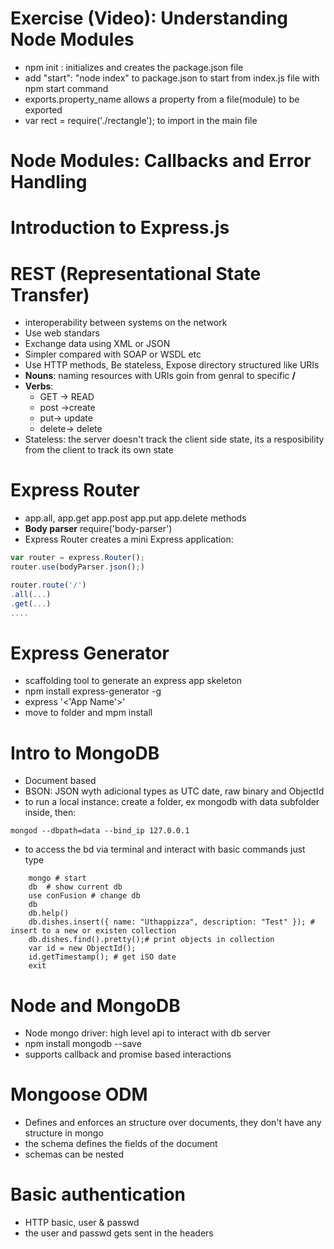 # Exercise (Video): Understanding Node Modules
- npm init : initializes and creates the package.json file
- add "start": "node index" to package.json to start from index.js file with npm start command
- exports.property_name allows a property from a file(module) to be exported
- var rect = require('./rectangle'); to import in the main file
# Node Modules: Callbacks and Error Handling
# Introduction to Express.js
# REST (Representational State Transfer)
- interoperability between systems on the network
- Use web standars
- Exchange data using XML or JSON
- Simpler compared with SOAP or WSDL etc
- Use HTTP methods, Be stateless, Expose directory structured like URIs
- **Nouns**: naming resources with URIs goin from genral to specific **/** 
- **Verbs**: 
    - GET -> READ    
    - post ->create 
    - put-> update 
    - delete-> delete
- Stateless: the server doesn't track the client side state, its a resposibility from the client to track its own state
# Express Router
- app.all, app.get app.post app.put app.delete methods
- **Body parser** require('body-parser')
- Express Router creates a mini Express application:
```js 
var router = express.Router();
router.use(bodyParser.json();)

router.route('/')
.all(...)
.get(...)
....
```
# Express Generator
- scaffolding tool to generate an express app skeleton
- npm install express-generator -g
- express '<'App Name'>'
- move to folder and mpm install
# Intro to MongoDB
- Document based
- BSON: JSON wyth adicional types as UTC date, raw binary and ObjectId
- to run a local instance: create a folder, ex mongodb with data subfolder inside, then:
```shell
mongod --dbpath=data --bind_ip 127.0.0.1
```
- to access the bd via terminal and interact with basic commands just type
```shell
    mongo # start
    db  # show current db
    use conFusion # change db
    db
    db.help() 
    db.dishes.insert({ name: "Uthappizza", description: "Test" }); # insert to a new or existen collection
    db.dishes.find().pretty();# print objects in collection
    var id = new ObjectId();
    id.getTimestamp(); # get iSO date
    exit
```
# Node and MongoDB
- Node mongo driver: high level api to interact with db server
- npm install mongodb --save
- supports callback and promise based interactions
# Mongoose ODM
- Defines and enforces an structure over documents, they don't have any structure in mongo
- the schema defines the fields of the document
- schemas can be nested
# Basic authentication
- HTTP basic, user & passwd
- the user and passwd gets sent in the headers





